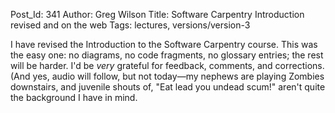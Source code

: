 Post_Id: 341
Author: Greg Wilson
Title: Software Carpentry Introduction revised and on the web
Tags: lectures, versions/version-3

<p>I have revised the Introduction to the Software Carpentry course. This was the easy one: no diagrams, no code fragments, no glossary entries; the rest will be harder.  I'd be <em>very</em> grateful for feedback, comments, and corrections.  (And yes, audio will follow, but not today&mdash;my nephews are playing Zombies downstairs, and juvenile shouts of, "Eat lead you undead scum!" aren't quite the background I have in mind.</p>
